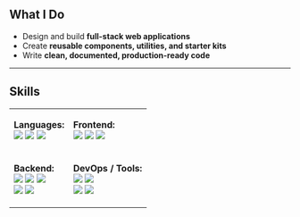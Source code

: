 ## What I Do

- Design and build <b>full-stack web applications</b>  
- Create <b>reusable components, utilities, and starter kits</b>  
- Write <b>clean, documented, production-ready code</b>  

---

## Skills

<table>
<tr>
<td>

**Languages:**  
<img src="https://img.shields.io/badge/JavaScript-black?style=flat&logo=javascript" /> 
<img src="https://img.shields.io/badge/TypeScript-black?style=flat&logo=typescript" /> 
<img src="https://img.shields.io/badge/Python-black?style=flat&logo=python" />

</td>
<td>

**Frontend:**  
<img src="https://img.shields.io/badge/React-black?style=flat&logo=react" /> 
<img src="https://img.shields.io/badge/Next.js-black?style=flat&logo=next.js" /> 
<img src="https://img.shields.io/badge/TailwindCSS-black?style=flat&logo=tailwindcss" />

</td>
</tr>

<tr>
<td>

**Backend:**  
<img src="https://img.shields.io/badge/Node.js-black?style=flat&logo=node.js" /> 
<img src="https://img.shields.io/badge/Express-black?style=flat&logo=express" /> 
<img src="https://img.shields.io/badge/PostgreSQL-black?style=flat&logo=postgresql" />  
<img src="https://img.shields.io/badge/MongoDB-black?style=flat&logo=mongodb" /> 
<img src="https://img.shields.io/badge/Redis-black?style=flat&logo=redis" />

</td>
<td>

**DevOps / Tools:**  
<img src="https://img.shields.io/badge/Docker-black?style=flat&logo=docker" /> 
<img src="https://img.shields.io/badge/GitHub%20Actions-black?style=flat&logo=githubactions" />  
<img src="https://img.shields.io/badge/Jest-black?style=flat&logo=jest" /> 
<img src="https://img.shields.io/badge/Playwright-black?style=flat&logo=playwright" />

</td>
</tr>
</table>

<!-- Last updated: 2025-08-20 -->
